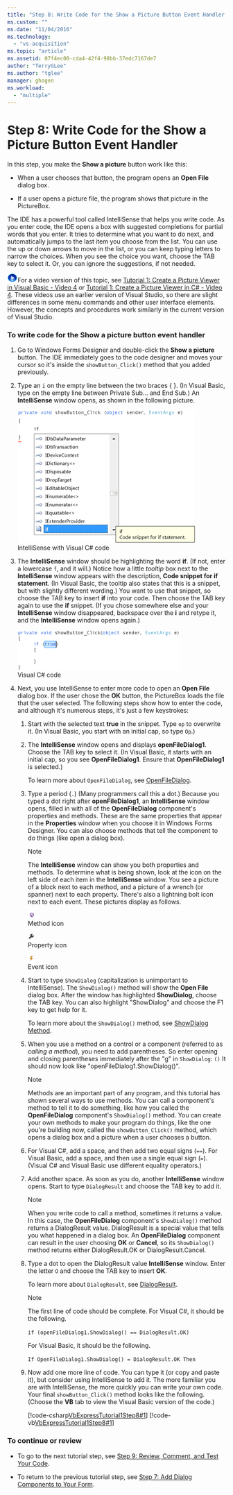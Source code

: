 ```yaml
---
title: "Step 8: Write Code for the Show a Picture Button Event Handler | Microsoft Docs"
ms.custom: ""
ms.date: "11/04/2016"
ms.technology: 
  - "vs-acquisition"
ms.topic: "article"
ms.assetid: 07f4ec00-cda4-42f4-98bb-37edc7167de7
author: "TerryGLee"
ms.author: "tglee"
manager: ghogen
ms.workload: 
  - "multiple"
---
```

# Step 8: Write Code for the Show a Picture Button Event Handler
In this step, you make the **Show a picture** button work like this:  
  
-   When a user chooses that button, the program opens an **Open File** dialog box.  
  
-   If a user opens a picture file, the program shows that picture in the PictureBox.  
  
 The IDE has a powerful tool called IntelliSense that helps you write code. As you enter code, the IDE opens a box with suggested completions for partial words that you enter. It tries to determine what you want to do next, and automatically jumps to the last item you choose from the list. You can use the up or down arrows to move in the list, or you can keep typing letters to narrow the choices. When you see the choice you want, choose the TAB key to select it. Or, you can ignore the suggestions, if not needed.  
  
 ![link to video](../data-tools/media/playvideo.gif "PlayVideo")For a video version of this topic, see [Tutorial 1: Create a Picture Viewer in Visual Basic - Video 4](http://go.microsoft.com/fwlink/?LinkId=205215) or [Tutorial 1: Create a Picture Viewer in C# - Video 4](http://go.microsoft.com/fwlink/?LinkId=205203). These videos use an earlier version of Visual Studio, so there are slight differences in some menu commands and other user interface elements. However, the concepts and procedures work similarly in the current version of Visual Studio.  
  
### To write code for the Show a picture button event handler  
  
1.  Go to Windows Forms Designer and double-click the **Show a picture** button. The IDE immediately goes to the code designer and moves your cursor so it's inside the `showButton_Click()` method that you added previously.  
  
2.  Type an `i` on the empty line between the two braces { }. (In Visual Basic, type on the empty line between Private Sub... and End Sub.) An **IntelliSense** window opens, as shown in the following picture.  
  
     ![IntelliSense with Visual C&#35; code](../ide/media/express_ifintellisense.png "Express_IfIntellisense")  
IntelliSense with Visual C# code  
  
3.  The **IntelliSense** window should be highlighting the word **if**. (If not, enter a lowercase `f`, and it will.) Notice how a little *tooltip* box next to the **IntelliSense** window appears with the description, **Code snippet for if statement**. (In Visual Basic, the tooltip also states that this is a snippet, but with slightly different wording.) You want to use that snippet, so choose the TAB key to insert **if** into your code. Then choose the TAB key again to use the **if** snippet. (If you chose somewhere else and your **IntelliSense** window disappeared, backspace over the **i** and retype it, and the **IntelliSense** window opens again.)  
  
     ![Visual C&#35; code](../ide/media/express_highlighttrue.png "Express_HighlightTrue")  
Visual C# code  
  
4.  Next, you use IntelliSense to enter more code to open an **Open File** dialog box. If the user chose the **OK** button, the PictureBox loads the file that the user selected. The following steps show how to enter the code, and although it's numerous steps, it's just a few keystrokes:  
  
    1.  Start with the selected text **true** in the snippet. Type `op` to overwrite it. (In Visual Basic, you start with an initial cap, so type `Op`.)  
  
    2.  The **IntelliSense** window opens and displays **openFileDialog1**. Choose the TAB key to select it. (In Visual Basic, it starts with an initial cap, so you see **OpenFileDialog1**. Ensure that **OpenFileDialog1** is selected.)  
  
         To learn more about `OpenFileDialog`, see [OpenFileDialog](http://msdn.microsoft.com/library/system.windows.forms.openfiledialog.aspx).  
  
    3.  Type a period (`.`) (Many programmers call this a dot.) Because you typed a dot right after **openFileDialog1**, an **IntelliSense** window opens, filled in with all of the **OpenFileDialog** component's properties and methods. These are the same properties that appear in the **Properties** window when you choose it in Windows Forms Designer. You can also choose methods that tell the component to do things (like open a dialog box).  
  
        > [!NOTE]
        >  The **IntelliSense** window can show you both properties and methods. To determine what is being shown, look at the icon on the left side of each item in the **IntelliSense** window. You see a picture of a block next to each method, and a picture of a wrench (or spanner) next to each property. There's also a lightning bolt icon next to each event. These pictures display as follows.  
  
         ![Method icon](../ide/media/express_iconmethod.png "Express_IconMethod")  
Method icon  
  
         ![Property icon](../ide/media/express_iconproperty.png "Express_IconProperty")  
Property icon  
  
         ![Event icon](../ide/media/express_iconevent.png "Express_IconEvent")  
Event icon  
  
    4.  Start to type `ShowDialog` (capitalization is unimportant to IntelliSense). The `ShowDialog()` method will show the **Open File** dialog box. After the window has highlighted **ShowDialog**, choose the TAB key. You can also highlight "ShowDialog" and choose the F1 key to get help for it.  
  
         To learn more about the `ShowDialog()` method, see [ShowDialog Method](http://msdn.microsoft.com/library/c7ykbedk.aspx).  
  
    5.  When you use a method on a control or a component (referred to as *calling a method*), you need to add parentheses. So enter opening and closing parentheses immediately after the "g" in `ShowDialog`: `()` It should now look like "openFileDialog1.ShowDialog()".  
  
        > [!NOTE]
        >  Methods are an important part of any program, and this tutorial has shown several ways to use methods. You can call a component's method to tell it to do something, like how you called the **OpenFileDialog** component's `ShowDialog()` method. You can create your own methods to make your program do things, like the one you're building now, called the `showButton_Click()` method, which opens a dialog box and a picture when a user chooses a button.  
  
    6.  For Visual C#, add a space, and then add two equal signs (`==`). For Visual Basic, add a space, and then use a single equal sign (`=`). (Visual C# and Visual Basic use different equality operators.)  
  
    7.  Add another space. As soon as you do, another **IntelliSense** window opens. Start to type `DialogResult` and choose the TAB key to add it.  
  
        > [!NOTE]
        >  When you write code to call a method, sometimes it returns a value. In this case, the **OpenFileDialog** component's `ShowDialog()` method returns a DialogResult value. DialogResult is a special value that tells you what happened in a dialog box. An **OpenFileDialog** component can result in the user choosing **OK** or **Cancel**, so its `ShowDialog()` method returns either DialogResult.OK or DialogResult.Cancel.  
  
    8.  Type a dot to open the DialogResult value **IntelliSense** window. Enter the letter `O` and choose the TAB key to insert **OK**.  
  
         To learn more about `DialogResult`, see [DialogResult](http://msdn.microsoft.com/library/system.windows.forms.dialogresult.aspx).  
  
        > [!NOTE]
        >  The first line of code should be complete. For Visual C#, it should be the following.  
        >   
        >  `if (openFileDialog1.ShowDialog() == DialogResult.OK)`  
        >   
        >  For Visual Basic, it should be the following.  
        >   
        >  `If OpenFileDialog1.ShowDialog() = DialogResult.OK Then`  
  
    9. Now add one more line of code. You can type it (or copy and paste it), but consider using IntelliSense to add it. The more familiar you are with IntelliSense, the more quickly you can write your own code. Your final `showButton_Click()` method looks like the following. (Choose the **VB** tab to view the Visual Basic version of the code.)  
  
         [!code-csharp[VbExpressTutorial1Step8#1](../ide/codesnippet/CSharp/step-8-write-code-for-the-show-a-picture-button-event-handler_1.cs)]
         [!code-vb[VbExpressTutorial1Step8#1](../ide/codesnippet/VisualBasic/step-8-write-code-for-the-show-a-picture-button-event-handler_1.vb)]  
  
### To continue or review  
  
-   To go to the next tutorial step, see [Step 9: Review, Comment, and Test Your Code](../ide/step-9-review-comment-and-test-your-code.md).  
  
-   To return to the previous tutorial step, see [Step 7: Add Dialog Components to Your Form](../ide/step-7-add-dialog-components-to-your-form.md).